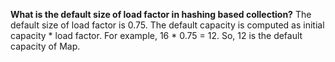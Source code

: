 **What is the default size of load factor in hashing based collection?**
   The default size of load factor is 0.75. The default capacity is computed as initial capacity * load factor. 
   For example, 16 * 0.75 = 12. So, 12 is the default capacity of Map.
